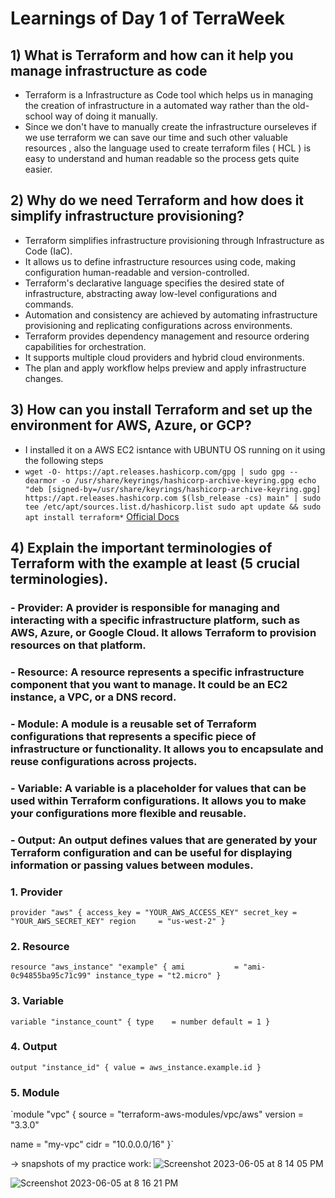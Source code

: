 # Learnings of Day 1 of TerraWeek

## 1) What is Terraform and how can it help you manage infrastructure as code
 
 - Terraform is a Infrastructure as Code tool which helps us in  managing the creation of infrastructure in a automated way rather than the old-school way of doing it manually. 
 - Since we don't have to manually create the infrastructure ourseleves if we use terraform we can save our time and such other valuable resources , also the language used to create terraform files ( HCL ) is easy to understand and human readable so the process gets quite easier.

## 2) Why do we need Terraform and how does it simplify infrastructure provisioning?

 - Terraform simplifies infrastructure provisioning through Infrastructure as Code (IaC).
 - It allows us to define infrastructure resources using code, making configuration human-readable and version-controlled.
 - Terraform's declarative language specifies the desired state of infrastructure, abstracting away low-level configurations and commands.
 - Automation and consistency are achieved by automating infrastructure provisioning and replicating configurations across environments.
 - Terraform provides dependency management and resource ordering capabilities for orchestration.
 - It supports multiple cloud providers and hybrid cloud environments.
 - The plan and apply workflow helps preview and apply infrastructure changes.

## 3) How can you install Terraform and set up the environment for AWS, Azure, or GCP?
  
 - I installed it on a AWS EC2 isntance with UBUNTU OS running on it using the following steps 
 - `wget -O- https://apt.releases.hashicorp.com/gpg | sudo gpg --dearmor -o /usr/share/keyrings/hashicorp-archive-keyring.gpg
echo "deb [signed-by=/usr/share/keyrings/hashicorp-archive-keyring.gpg] https://apt.releases.hashicorp.com $(lsb_release -cs) main" | sudo tee /etc/apt/sources.list.d/hashicorp.list
sudo apt update && sudo apt install terraform*` 
[ Official Docs ](https://developer.hashicorp.com/terraform/downloads?product_intent=terraform)


## 4) Explain the important terminologies of Terraform with the example at least (5 crucial terminologies).
 
 ### - Provider: A provider is responsible for managing and interacting with a specific infrastructure platform, such as AWS, Azure, or Google Cloud. It allows Terraform to provision resources on that platform.

 ### - Resource: A resource represents a specific infrastructure component that you want to manage. It could be an EC2 instance, a VPC, or a DNS record.
 
 ### - Module: A module is a reusable set of Terraform configurations that represents a specific piece of infrastructure or functionality. It allows you to encapsulate and reuse configurations across projects. 
 
 ### - Variable: A variable is a placeholder for values that can be used within Terraform configurations. It allows you to make your configurations more flexible and reusable.
 
 ### - Output: An output defines values that are generated by your Terraform configuration and can be useful for displaying information or passing values between modules. 

  

### 1. Provider
`provider "aws" {
  access_key = "YOUR_AWS_ACCESS_KEY"
  secret_key = "YOUR_AWS_SECRET_KEY"
  region     = "us-west-2"
}`
### 2. Resource
`resource "aws_instance" "example" {
  ami           = "ami-0c94855ba95c71c99"
  instance_type = "t2.micro"
}`
### 3. Variable
`variable "instance_count" {
  type    = number
  default = 1
}`
### 4. Output
`output "instance_id" {
  value = aws_instance.example.id
}`
### 5. Module
`module "vpc" {
  source  = "terraform-aws-modules/vpc/aws"
  version = "3.3.0"

  name = "my-vpc"
  cidr = "10.0.0.0/16"
}`


-> snapshots of my practice work:
![Screenshot 2023-06-05 at 8 14 05 PM](https://github.com/Ad1tya-Pandey/TerraWeek/assets/101057601/f8c0e403-a875-464e-8731-5e68a30f8e68)

![Screenshot 2023-06-05 at 8 16 21 PM](https://github.com/Ad1tya-Pandey/TerraWeek/assets/101057601/b63fea18-18a1-43b7-b38c-7df9d07c6304)


 



